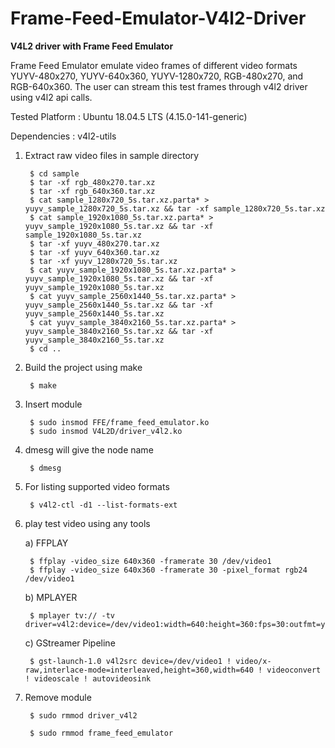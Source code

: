# Frame-Feed-Emulator-V4l2-Driver

**V4L2 driver with Frame Feed Emulator**

Frame Feed Emulator emulate video frames of different video formats YUYV-480x270, YUYV-640x360, YUYV-1280x720, RGB-480x270, and RGB-640x360. The user can stream this test frames through v4l2 driver using v4l2 api calls.

Tested Platform : Ubuntu 18.04.5 LTS (4.15.0-141-generic)

Dependencies : v4l2-utils

1. Extract raw video files in sample directory

		$ cd sample
		$ tar -xf rgb_480x270.tar.xz
		$ tar -xf rgb_640x360.tar.xz
		$ cat sample_1280x720_5s.tar.xz.parta* > yuyv_sample_1280x720_5s.tar.xz && tar -xf sample_1280x720_5s.tar.xz
		$ cat sample_1920x1080_5s.tar.xz.parta* > yuyv_sample_1920x1080_5s.tar.xz && tar -xf sample_1920x1080_5s.tar.xz
		$ tar -xf yuyv_480x270.tar.xz
		$ tar -xf yuyv_640x360.tar.xz
		$ tar -xf yuyv_1280x720_5s.tar.xz
		$ cat yuyv_sample_1920x1080_5s.tar.xz.parta* > yuyv_sample_1920x1080_5s.tar.xz && tar -xf yuyv_sample_1920x1080_5s.tar.xz
		$ cat yuyv_sample_2560x1440_5s.tar.xz.parta* > yuyv_sample_2560x1440_5s.tar.xz && tar -xf yuyv_sample_2560x1440_5s.tar.xz
		$ cat yuyv_sample_3840x2160_5s.tar.xz.parta* > yuyv_sample_3840x2160_5s.tar.xz && tar -xf yuyv_sample_3840x2160_5s.tar.xz
		$ cd ..

2. Build the project using make

		$ make

3. Insert module

		$ sudo insmod FFE/frame_feed_emulator.ko
		$ sudo insmod V4L2D/driver_v4l2.ko

4. dmesg will give the node name

		$ dmesg

5. For listing supported video formats

		$ v4l2-ctl -d1 --list-formats-ext

6. play test video using any tools

	a) FFPLAY
	
		$ ffplay -video_size 640x360 -framerate 30 /dev/video1
		$ ffplay -video_size 640x360 -framerate 30 -pixel_format rgb24 /dev/video1
	
	b) MPLAYER
		
		$ mplayer tv:// -tv driver=v4l2:device=/dev/video1:width=640:height=360:fps=30:outfmt=yuy2
		
	c) GStreamer Pipeline

     	$ gst-launch-1.0 v4l2src device=/dev/video1 ! video/x-raw,interlace-mode=interleaved,height=360,width=640 ! videoconvert ! videoscale ! autovideosink

7. Remove module
		
		$ sudo rmmod driver_v4l2

		$ sudo rmmod frame_feed_emulator
